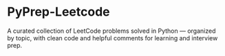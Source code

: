 # PyPrep-Leetcode
A curated collection of LeetCode problems solved in Python — organized by topic, with clean code and helpful comments for learning and interview prep.
